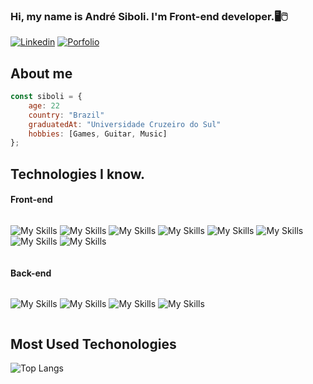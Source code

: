 ### Hi, my name is André Siboli. I'm Front-end developer.🖥️🖱️

[![Linkedin](https://img.shields.io/badge/LinkedIn-0077B5?style=for-the-badge&logo=linkedin&logoColor=white)](https://www.linkedin.com/in/andr%C3%A9-siboli-81b969244/) 
[![Porfolio](https://img.shields.io/badge/PORTFOLIO-000000?style=for-the-badge&logo=About.me&logoColor=white)](https://portfolio-andresiboli-project.vercel.app)

## About me

```javascript
const siboli = {
    age: 22
    country: "Brazil"
    graduatedAt: "Universidade Cruzeiro do Sul"
    hobbies: [Games, Guitar, Music]
};

```

## Technologies I know.

#### Front-end

<div style="display: flex; flex-wrap: wrap; gap: 0.5em;">

<span title='HTML5'>![My Skills](https://skillicons.dev/icons?i=html)</span>
<span title='CSS3'>![My Skills](https://skillicons.dev/icons?i=css)</span>
<span title='SASS'>![My Skills](https://skillicons.dev/icons?i=sass)</span>
<span title='Javascript'>![My Skills](https://skillicons.dev/icons?i=js)</span>
<span title='Typescript'>![My Skills](https://skillicons.dev/icons?i=ts)</span>
<span title='React'>![My Skills](https://skillicons.dev/icons?i=react)</span>
<span title='Next.js'>![My Skills](https://skillicons.dev/icons?i=next)</span>
<span title='Redux'>![My Skills](https://skillicons.dev/icons?i=redux)</span>
    
</div>

#### Back-end
<div style="display: flex; flex-wrap: wrap; gap: 0.5em;">
    
<span title='Node.js'>![My Skills](https://skillicons.dev/icons?i=nodejs)</span>
<span title='Express'>![My Skills](https://skillicons.dev/icons?i=express)</span>
<span title='Mongo'>![My Skills](https://skillicons.dev/icons?i=mongo)</span>
<span title='MySQL'>![My Skills](https://skillicons.dev/icons?i=mysql)</span>

</div>

## Most Used Techonologies

![Top Langs](https://github-readme-stats.vercel.app/api/top-langs/?username=AndreSiboli&layout=compact&theme=dark)
